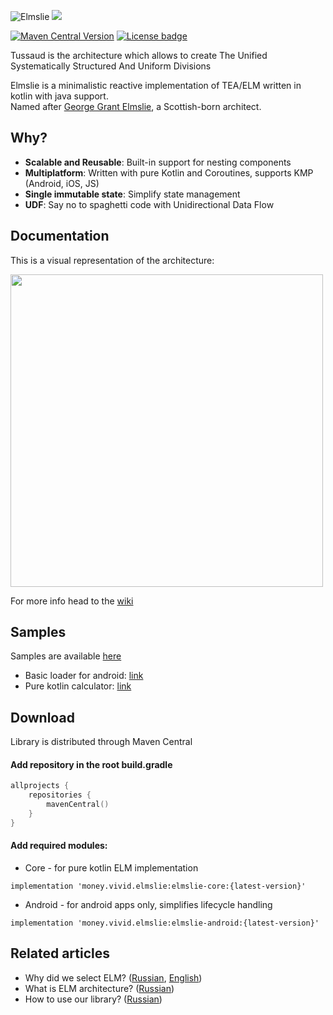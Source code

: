 ![Elmslie](https://user-images.githubusercontent.com/16104123/104534649-b5defa80-5625-11eb-98b6-d761623f8964.jpeg)
[![](https://jitpack.io/v/diklimchuk/test.svg)](https://jitpack.io/#diklimchuk/test)

[![Maven Central Version](https://img.shields.io/maven-central/v/money.vivid.elmslie/elmslie-core)](https://central.sonatype.com/artifact/money.vivid.elmslie/elmslie-core)
[![License badge](https://img.shields.io/badge/License-Apache%202.0-blue.svg)](https://opensource.org/licenses/Apache-2.0)

Tussaud is the architecture which allows to create The Unified Systematically Structured And Uniform Divisions

Elmslie is a minimalistic reactive implementation of TEA/ELM written in kotlin with java support.  
Named after [George Grant Elmslie](https://en.wikipedia.org/wiki/George_Grant_Elmslie), a Scottish-born architect.

## Why?
- **Scalable and Reusable**: Built-in support for nesting components
- **Multiplatform**: Written with pure Kotlin and Coroutines, supports KMP (Android, iOS, JS)
- **Single immutable state**: Simplify state management
- **UDF**: Say no to spaghetti code with Unidirectional Data Flow

## Documentation
This is a visual representation of the architecture:
<p>
<img src="https://user-images.githubusercontent.com/16104123/115949827-40b27980-a4e0-11eb-85dc-03a7073e3127.png" width="500">
</p>



For more info head to the [wiki](https://github.com/vivid-money/elmslie/wiki)

## Samples
Samples are available [here](https://github.com/vivid-money/elmslie/tree/publish-elmslie-3.0/samples)
- Basic loader for android: [link](https://github.com/vivid-money/elmslie/tree/publish-elmslie-3.0/samples/coroutines-loader)
- Pure kotlin calculator: [link](https://github.com/vivid-money/elmslie/tree/publish-elmslie-3.0/samples/kotlin-calculator)

## Download
Library is distributed through Maven Central

#### Add repository in the root build.gradle
```kotlin
allprojects {
    repositories {
        mavenCentral()
    }
}
```

#### Add required modules:
- Core - for pure kotlin ELM implementation

`implementation 'money.vivid.elmslie:elmslie-core:{latest-version}'`

- Android - for android apps only, simplifies lifecycle handling  

`implementation 'money.vivid.elmslie:elmslie-android:{latest-version}'`


## Related articles
- Why did we select ELM? ([Russian](https://habr.com/ru/company/vivid_money/blog/534386/), [English](https://medium.com/@klimchuk.daniil/how-we-chose-presentation-layer-architecture-and-didnt-regret-it-bc694cab3e80))
- What is ELM architecture? ([Russian](https://habr.com/ru/company/vivid_money/blog/550932/))
- How to use our library? ([Russian](https://habr.com/ru/company/vivid_money/blog/553232/))
